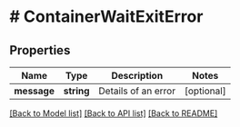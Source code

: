 # # ContainerWaitExitError

## Properties

Name | Type | Description | Notes
------------ | ------------- | ------------- | -------------
**message** | **string** | Details of an error | [optional]

[[Back to Model list]](../../README.md#models) [[Back to API list]](../../README.md#endpoints) [[Back to README]](../../README.md)
